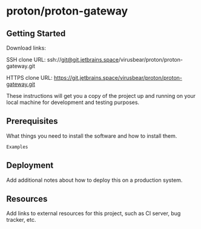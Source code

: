 # proton/proton-gateway



## Getting Started

Download links:

SSH clone URL: ssh://git@git.jetbrains.space/virusbear/proton/proton-gateway.git

HTTPS clone URL: https://git.jetbrains.space/virusbear/proton/proton-gateway.git



These instructions will get you a copy of the project up and running on your local machine for development and testing purposes.

## Prerequisites

What things you need to install the software and how to install them.

```
Examples
```

## Deployment

Add additional notes about how to deploy this on a production system.

## Resources

Add links to external resources for this project, such as CI server, bug tracker, etc.
